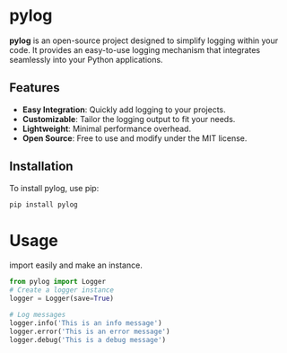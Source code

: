 # pylog

**pylog** is an open-source project designed to simplify logging within your code. It provides an easy-to-use logging mechanism that integrates seamlessly into your Python applications.

## Features

- **Easy Integration**: Quickly add logging to your projects.
- **Customizable**: Tailor the logging output to fit your needs.
- **Lightweight**: Minimal performance overhead.
- **Open Source**: Free to use and modify under the MIT license.

## Installation

To install pylog, use pip:

```bash
pip install pylog
```

# Usage

import easily and make an instance.

```python
from pylog import Logger
# Create a logger instance
logger = Logger(save=True)

# Log messages
logger.info('This is an info message')
logger.error('This is an error message')
logger.debug('This is a debug message')

```
